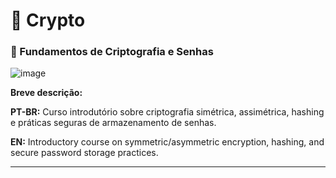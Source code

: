 # 🔐 Crypto

### 🧩 Fundamentos de Criptografia e Senhas

![image](https://github.com/user-attachments/assets/e2a9fcdd-1a12-4678-967d-20c8b76d21b2)

**Breve descrição:**

**PT-BR:** Curso introdutório sobre criptografia simétrica, assimétrica, hashing e práticas seguras de armazenamento de senhas.  

**EN:** Introductory course on symmetric/asymmetric encryption, hashing, and secure password storage practices.

---

